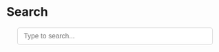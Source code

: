 
<html lang="en">
<head>
  <meta charset="UTF-8" />
  <meta name="viewport" content="width=device-width, initial-scale=1" />
  <title>Search</title>
  <style>
    /* Style the search results container */
    #results-container {
      list-style: none;
      padding: 0;
      max-width: 600px;
      margin: 20px auto;
    }

    /* Rectangular search result slot */
    .search-result {
      border: 1px solid #ccc;
      padding: 12px;
      margin-bottom: 10px;
      border-radius: 5px;
      background: #f9f9f9;
      transition: background-color 0.2s ease;
    }

    .search-result:hover {
      background: #e2e8f0;
    }

    /* Make entire slot clickable */
    .search-result a {
      color: inherit;
      text-decoration: none;
      display: block;
    }

    /* Title styling, single line no dots */
    .search-result h3 {
      margin: 0 0 6px 0;
      font-size: 18px;
      white-space: nowrap;
      overflow: hidden;
      text-overflow: clip; /* no dots */
    }

    /* Content snippet, single line no dots */
    .search-result p {
      margin: 0;
      font-size: 14px;
      color: #555;
      white-space: nowrap;
      overflow: hidden;
      text-overflow: clip; /* no dots */
    }

    /* Input styling */
    #search-input {
      width: 600px;
      max-width: 90%;
      margin: 20px auto;
      display: block;
      font-size: 16px;
      padding: 10px 14px;
      border: 1px solid #ccc;
      border-radius: 5px;
    }
  </style>
</head>
<body>
  <h1>Search</h1>

  <input type="text" id="search-input" placeholder="Type to search..." />
  <ul id="results-container"></ul>

  <script src="https://unpkg.com/simple-jekyll-search/dest/simple-jekyll-search.min.js"></script>
  <script>
    SimpleJekyllSearch({
      searchInput: document.getElementById('search-input'),
      resultsContainer: document.getElementById('results-container'),
      json: '/search.json',
      searchResultTemplate: `
        <li class="search-result">
          <a href="{url}">
            <h3>{title}</h3>
            <p>{content}</p>
          </a>
        </li>
      `,
      noResultsText: 'No results found',
      limit: 10,
      fuzzy: false,
    });
  </script>
</body>
</html>
